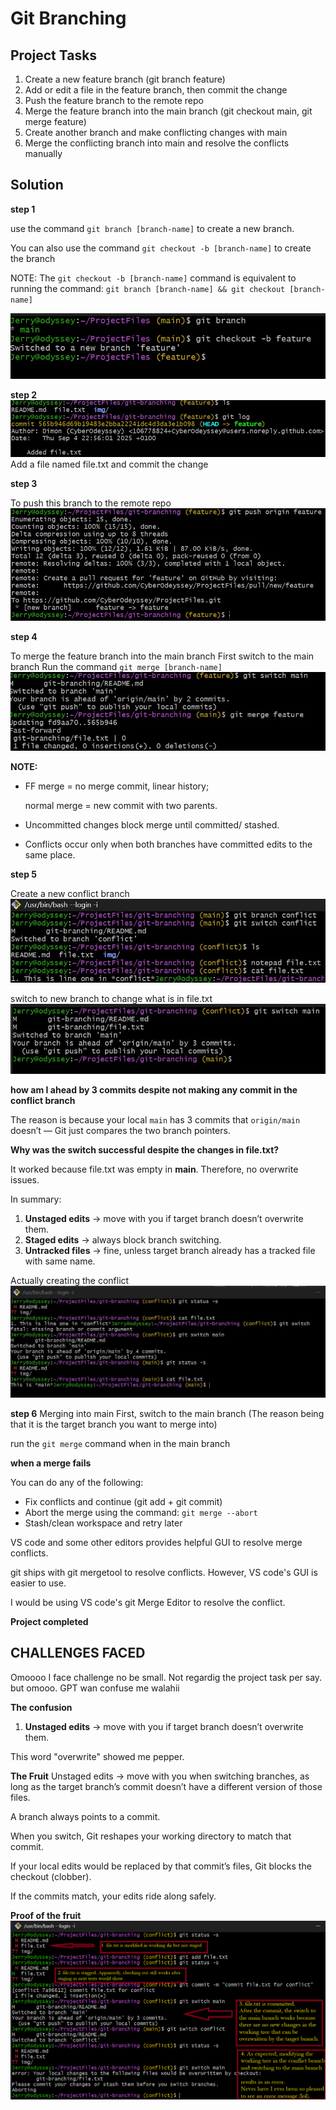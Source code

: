 # Git Branching

## Project Tasks
1. Create a new feature branch (git branch feature)
2. Add or edit a file in the feature branch, then commit the change
3. Push the feature branch to the remote repo
4. Merge the feature branch into the main branch (git checkout main, git merge feature)
5. Create another branch and make conflicting changes with main
6. Merge the conflicting branch into main and resolve the conflicts manually

## Solution
__step 1__

use the command `git branch [branch-name]` to create a new branch.

You can also use the command `git checkout -b [branch-name]` to create the branch

NOTE: The  `git checkout -b [branch-name]` command is equivalent to running the command:
`git branch [branch-name] && git checkout [branch-name]`

![image](./img/create-new-branch.jpg)

__step 2__
![image](./img/new-file-commit.jpg)
Add a file named file.txt and commit the change 

__step 3__ 

To push this branch to the remote repo
![image](./img/push-to-remote.jpg)

__step 4__

To merge the feature branch into the main branch
First switch to the main branch 
Run the command `git merge [branch-name]`
![image](./img/merging-with-main.jpg)

 
__NOTE:__ 

- FF merge = no merge commit, linear history; 

    normal merge = new commit with two parents.

- Uncommitted changes  block merge until committed/  stashed.

- Conflicts occur only when both branches have committed edits to the same place.

__step 5__ 

Create a new conflict branch
![create conflict branch](./img/conflict-branch.jpg)

switch to new branch to change what is in file.txt
![switch branch](./img/git-switch.jpg)



__how am I ahead by 3 commits despite not making any commit in the conflict branch__

The reason is because your local `main` has 3 commits that `origin/main` doesn’t — Git just compares the two branch pointers.


__Why was the switch successful despite the changes in file.txt?__

It worked because file.txt was empty in **main**. Therefore, no overwrite issues. 

In summary:
1. **Unstaged edits** → move with you if target branch doesn’t overwrite them.
2. **Staged edits** → always block branch switching.
3. **Untracked files** → fine, unless target branch already has a tracked file with same name.


Actually creating the conflict
![image](./img/simulated-conflict.jpg)


__step 6__
Merging into main
First, switch to the main branch (The reason being that it is the target branch you want to merge into)

run the `git merge` command when in the main branch


__when a merge fails__

You can do any of the following:
- Fix conflicts and continue (git add + git commit)
- Abort the merge using the command: `git merge --abort`
- Stash/clean workspace and retry later

VS code and some other editors provides helpful GUI to resolve merge conflicts. 

git ships with git mergetool to resolve conflicts. However, VS code's GUI is easier to use. 

I would be using VS code's git Merge Editor to resolve the conflict. 

__Project completed__

## CHALLENGES FACED
Omoooo I face challenge no be small. 
Not regardig the project task per say. but omooo.
GPT wan confuse me walahii


__The confusion__
1. **Unstaged edits** → move with you if target branch doesn’t overwrite them.

This word "overwrite" showed me pepper. 

__The Fruit__
Unstaged edits → move with you when switching branches, as long as the target branch’s commit doesn’t have a different version of those files.

A branch always points to a commit.

When you switch, Git reshapes your working directory to match that commit.

If your local edits would be replaced by that commit’s files, Git blocks the checkout (clobber).

If the commits match, your edits ride along safely.

__Proof of the fruit__
![image](./img/expected-conflict-behaviour.png)